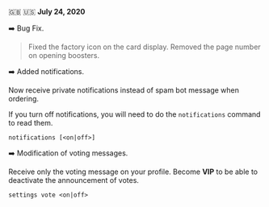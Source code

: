 🇬🇧 🇺🇸 **July 24, 2020**

➡️ Bug Fix.

> Fixed the factory icon on the card display.
> Removed the page number on opening boosters.

➡️ Added notifications.

Now receive private notifications instead of spam bot message when ordering.

If you turn off notifications, you will need to do the `notifications` command to read them.

`notifications [<on|off>]`

➡️ Modification of voting messages.

Receive only the voting message on your profile. 
Become **VIP** to be able to deactivate the announcement of votes.

`settings vote <on|off>`